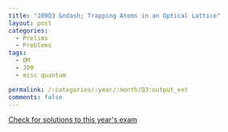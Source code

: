 ```yaml
---
title: "J09Q3 &ndash; Trapping Atoms in an Optical Lattice"
layout: post
categories:
  - Prelims
  - Problems
tags:
  - QM
  - J09
  - misc quantum

permalink: /:categories/:year/:month/Q3:output_ext
comments: false
---
```

<object data="2009J3Q.pdf" type="application/pdf" width="100%" height="500"></object>
<div class="message"><a href='https://princetonprelim.com/prelim/22/'>Check for solutions to this year's exam</a></div>